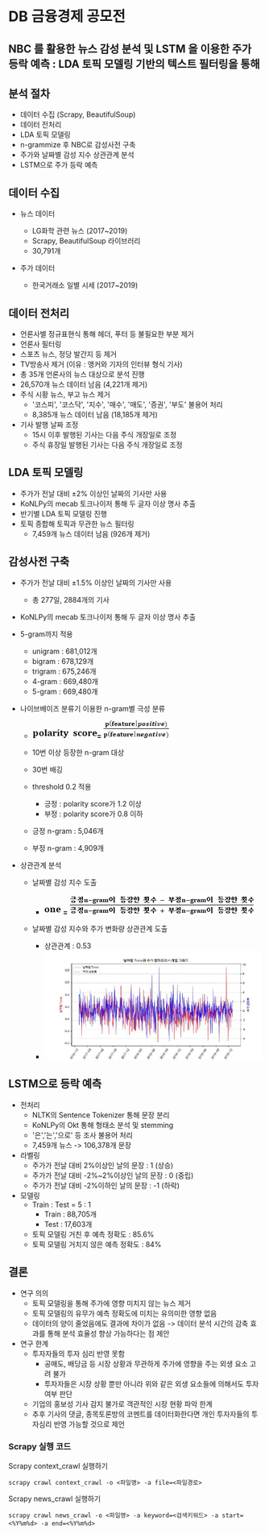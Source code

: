 

# DB 금융경제 공모전
## NBC 를 활용한 뉴스 감성 분석 및 LSTM 을 이용한 주가 등락 예측 : LDA 토픽 모델링 기반의 텍스트 필터링을 통해


## 분석 절차

- 데이터 수집 (Scrapy, BeautifulSoup)
- 데이터 전처리
- LDA 토픽 모델링
- n-grammize 후 NBC로 감성사전 구축
- 주가와 날짜별 감성 지수 상관관계 분석
- LSTM으로 주가 등락 예측



## 데이터 수집

- 뉴스 데이터

  - LG화학 관련 뉴스 (2017~2019)
  - Scrapy, BeautifulSoup 라이브러리
  - 30,791개

- 주가 데이터

  - 한국거래소 일별 시세 (2017~2019)

  

## 데이터 전처리

- 언론사별 정규표현식 통해 헤더, 푸터 등 불필요한 부분 제거
-  언론사 필터링
  - 스포츠 뉴스, 정당 발간지 등 제거
  - TV방송사 제거 (이유 : 앵커와 기자의 인터뷰 형식 기사)
  - 총 35개 언론사의 뉴스 대상으로 분석 진행
  - 26,570개 뉴스 데이터 남음 (4,221개 제거)
- 주식 시황 뉴스, 부고 뉴스 제거
  - '코스피', '코스닥', '지수', '매수', '매도', '증권', '부도' 불용어 처리
  - 8,385개 뉴스 데이터 남음 (18,185개 제거)
- 기사 발행 날짜 조정
  - 15시 이후 발행된 기사는 다음 주식 개장일로 조정
  - 주식 휴장일 발행된 기사는 다음 주식 개장일로 조정



## LDA 토픽 모델링

- 주가가 전날 대비 ±2% 이상인 날짜의 기사만 사용
- KoNLPy의 mecab 토크나이저 통해 두 글자 이상 명사 추출
- 반기별 LDA 토픽 모델링 진행
- 토픽 종합해 토픽과 무관한 뉴스 필터링
  - 7,459개 뉴스 데이터 남음 (926개 제거)



## 감성사전 구축

- 주가가 전날 대비 ±1.5% 이상인 날짜의 기사만 사용
  - 총 277일, 2884개의 기사

- KoNLPy의 mecab 토크나이저 통해 두 글자 이상 명사 추출

- 5-gram까지 적용

  - unigram : 681,012개
  - bigram : 678,129개
  - trigram : 675,246개
  - 4-gram : 669,480개
  - 5-gram : 669,480개

- 나이브베이즈 분류기 이용한 n-gram별 극성 분류

  - ![img](README.assets/clip_image002.gif)**=** ![img](README.assets/clip_image002-1614800386340.gif) 

  - 10번 이상 등장한 n-gram 대상
  - 30번 배깅
  - threshold 0.2 적용
    - 긍정 : polarity score가 1.2 이상
    - 부정 : polarity score가 0.8 이하
  - 긍정 n-gram : 5,046개
  - 부정 n-gram : 4,909개

- 상관관계 분석

  - 날짜별 감성 지수 도출
    - ![img](README.assets/clip_image002-1614800729386.gif) **=** ![img](README.assets/clip_image004-1614800729389.gif)

  - 날짜별 감성 지수와 주가 변화량 상관관계 도출
    - 상관관계 : 0.53
    - ![image-20210304044941792](README.assets/image-20210304044941792.png)



## LSTM으로 등락 예측

- 전처리
  - NLTK의 Sentence Tokenizer 통해 문장 분리
  - KoNLPy의 Okt 통해 형태소 분석 및 stemming
  - '은','는','으로' 등 조사 불용어 처리
  - 7,459개 뉴스 -> 106,378개 문장
- 라벨링
  - 주가가 전날 대비 2%이상인 날의 문장 : 1 (상승)
  - 주가가 전날 대비 -2%~2%이상인 날의 문장 : 0 (중립)
  - 주가가 전날 대비 -2%이하인 날의 문장 : -1 (하락)
- 모델링
  - Train : Test = 5 : 1
    - Train : 88,705개
    - Test : 17,603개
  - 토픽 모델링 거친 후 예측 정확도 : 85.6%
  - 토픽 모델링 거치지 않은 예측 정확도 : 84%



## 결론

- 연구 의의
  - 토픽 모델링을 통해 주가에 영향 미치지 않는 뉴스 제거
  - 토픽 모델링의 유무가 예측 정확도에 미치는 유의미한 영향 없음
  - 데이터의 양이 줄었음에도 결과에 차이가 없음 -> 데이터 분석 시간의 감축 효과를 통해 분석 효율성 향상 가능하다는 점 제안
- 연구 한계
  - 투자자들의 투자 심리 반영 못함
    - 공매도, 배당금 등 시장 상황과 무관하게 주가에 영향을 주는 외생 요소 고려 불가
    - 투자자들은 시장 상황 뿐만 아니라 위와 같은 외생 요소들에 의해서도 투자 여부 판단
  - 기업의 홍보성 기사 감지 불가로 객관적인 시장 현황 파악 한계
  - 추후 기사의 댓글, 종목토론방의 코멘트를 데이터화한다면 개인 투자자들의 투자심리 반영 가능할 것으로 제언



### Scrapy 실행 코드

Scrapy context_crawl 실행하기

    scrapy crawl context_crawl -o <파일명> -a file=<파일경로>

Scrapy news_crawl 실행하기

```
scrapy crawl news_crawl -o <파일명> -a keyword=<검색키워드> -a start=<%Y%m%d> -a end=<%Y%m%d>
```

